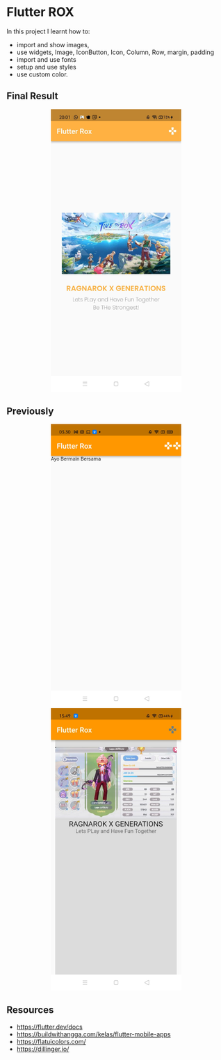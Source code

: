 # Flutter ROX
In this project I learnt how to:
- import and show images, 
- use widgets, Image, IconButton, Icon, Column, Row, margin, padding
- import and use fonts
- setup and use styles
- use custom color. 

## Final Result 
<div align='center'>
  <img src="https://github.com/habiibullahm/flutter_rox/blob/main/screenshot/3.jpg" width="300"/>
</div>

## Previously
<div align='center'>
  <img src="https://github.com/habiibullahm/flutter_rox/blob/main/screenshot/1.jpeg" width="300"/>
  <img src="https://github.com/habiibullahm/flutter_rox/blob/main/screenshot/2.jpeg" width="300"/>
</div>

## Resources
- https://flutter.dev/docs
- https://buildwithangga.com/kelas/flutter-mobile-apps
- https://flatuicolors.com/
- https://dillinger.io/

